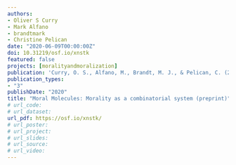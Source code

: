 ```yaml
---
authors:
- Oliver S Curry
- Mark Alfano
- brandtmark
- Christine Pelican
date: "2020-06-09T00:00:00Z"
doi: 10.31219/osf.io/xnstk
featured: false
projects: [moralityandmoralization]
publication: 'Curry, O. S., Alfano, M., Brandt, M. J., & Pelican, C. (2020, June 9). Moral Molecules: Morality as a combinatorial system. https://doi.org/10.31219/osf.io/xnstk'
publication_types:
- "3"
publishDate: "2020"
title: "Moral Molecules: Morality as a combinatorial system (preprint)"
# url_code:
# url_dataset:
url_pdf: https://osf.io/xnstk/
# url_poster:
# url_project:
# url_slides:
# url_source:
# url_video:
---
```

